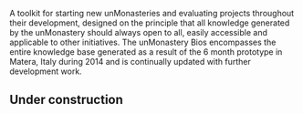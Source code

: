 A toolkit for starting new unMonasteries and evaluating projects throughout their development, designed on the principle that all knowledge generated by the unMonastery should always open to all, easily accessible and applicable to other initiatives. The unMonastery Bios encompasses the entire knowledge base generated as a result of the 6 month prototype in Matera, Italy during 2014 and is continually updated with further development work.

## Under construction ##
